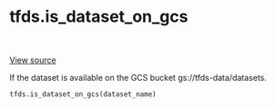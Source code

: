 <div itemscope itemtype="http://developers.google.com/ReferenceObject">
<meta itemprop="name" content="tfds.is_dataset_on_gcs" />
<meta itemprop="path" content="Stable" />
</div>

# tfds.is_dataset_on_gcs

<!-- Insert buttons and diff -->

<table class="tfo-notebook-buttons tfo-api" align="left">
</table>

<a target="_blank" href="https://github.com/tensorflow/datasets/tree/master/tensorflow_datasets/core/utils/gcs_utils.py">View
source</a>

<!-- Equality marker -->

If the dataset is available on the GCS bucket gs://tfds-data/datasets.

```python
tfds.is_dataset_on_gcs(dataset_name)
```

<!-- Placeholder for "Used in" -->
